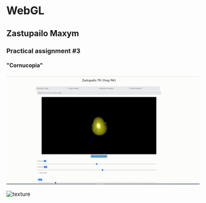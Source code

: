 # <h1> WebGL </h1>
<h2> Zastupailo Maxym</h2>
<h3>Practical assignment #3 </h3>
<h4>"Cornucopia"</h4>

![Animation](Animation.gif)

![texture](https://github.com/MaxZastupailo/VGGI_Labs/assets/66183706/b8b952bc-1078-45e0-b76b-c7c276fb2c4d)

